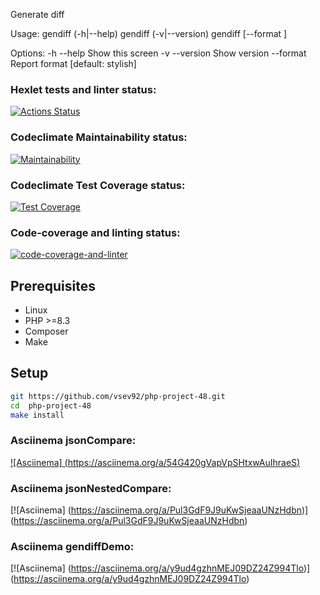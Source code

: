 Generate diff

Usage:
  gendiff (-h|--help)
  gendiff (-v|--version)
  gendiff [--format <fmt>] <firstFile> <secondFile>

Options:
  -h --help                     Show this screen
  -v --version                  Show version
  --format <fmt>                Report format [default: stylish]



### Hexlet tests and linter status:
[![Actions Status](https://github.com/vsev92/php-project-48/actions/workflows/hexlet-check.yml/badge.svg)](https://github.com/vsev92/php-project-48/actions)


### Codeclimate Maintainability status:
[![Maintainability](https://api.codeclimate.com/v1/badges/a39e0b4c3d33d7738a43/maintainability)](https://codeclimate.com/github/vsev92/php-project-48/maintainability)


### Codeclimate Test Coverage status:
[![Test Coverage](https://api.codeclimate.com/v1/badges/a39e0b4c3d33d7738a43/test_coverage)](https://codeclimate.com/github/vsev92/php-project-48/test_coverage)

### Code-coverage and linting  status:
[![code-coverage-and-linter](https://github.com/vsev92/php-project-48/actions/workflows/code-coverage-and-linter.yml/badge.svg)](https://github.com/vsev92/php-project-48/actions/workflows/code-coverage-and-linter.yml)


## Prerequisites

* Linux
* PHP >=8.3
* Composer
* Make

## Setup

```bash
git https://github.com/vsev92/php-project-48.git
cd  php-project-48
make install
```

### Asciinema jsonCompare:
[![Asciinema] (https://asciinema.org/a/54G420gVapVpSHtxwAuIhraeS)](https://asciinema.org/a/54G420gVapVpSHtxwAuIhraeS)

### Asciinema jsonNestedCompare:
[![Asciinema] (https://asciinema.org/a/Pul3GdF9J9uKwSjeaaUNzHdbn)] (https://asciinema.org/a/Pul3GdF9J9uKwSjeaaUNzHdbn)

### Asciinema gendiffDemo:
[![Asciinema] (https://asciinema.org/a/y9ud4gzhnMEJ09DZ24Z994Tlo)] (https://asciinema.org/a/y9ud4gzhnMEJ09DZ24Z994Tlo)



